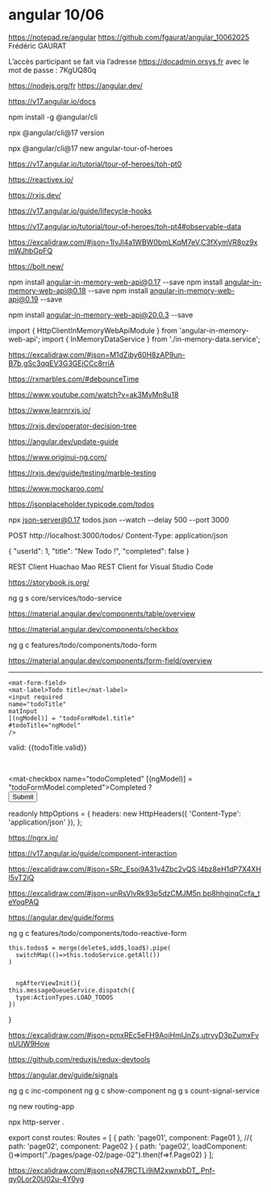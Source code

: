 # angular 10/06
https://notepad.re/angular
https://github.com/fgaurat/angular_10062025
Frédéric GAURAT



L’accès participant se fait via l’adresse https://docadmin.orsys.fr avec le mot de passe : 7KgUQ80q



https://nodejs.org/fr
https://angular.dev/

https://v17.angular.io/docs

npm install -g @angular/cli

npx @angular/cli@17 version

npx @angular/cli@17 new angular-tour-of-heroes

https://v17.angular.io/tutorial/tour-of-heroes/toh-pt0



https://reactivex.io/


https://rxjs.dev/


https://v17.angular.io/guide/lifecycle-hooks


https://v17.angular.io/tutorial/tour-of-heroes/toh-pt4#observable-data


https://excalidraw.com/#json=1IvJl4a1WBW0bmLKqM7eV,C3fXymVR8oz9xmWJhbGpFQ



https://bolt.new/


npm install angular-in-memory-web-api@0.17 --save
npm install angular-in-memory-web-api@0.18 --save
npm install angular-in-memory-web-api@0.19 --save

npm install angular-in-memory-web-api@20.0.3 --save 


import { HttpClientInMemoryWebApiModule } from 'angular-in-memory-web-api';
import { InMemoryDataService } from './in-memory-data.service';

https://excalidraw.com/#json=M1dZiby60H8zAP9un-B7b,gSc3qqEV3G3GEjCCc8rriA


https://rxmarbles.com/#debounceTime


https://www.youtube.com/watch?v=ak3MvMn8u18



https://www.learnrxjs.io/


https://rxjs.dev/operator-decision-tree


https://angular.dev/update-guide


https://www.originui-ng.com/


https://rxjs.dev/guide/testing/marble-testing


https://www.mockaroo.com/


https://jsonplaceholder.typicode.com/todos


npx json-server@0.17 todos.json --watch --delay 500 --port 3000

POST http://localhost:3000/todos/
Content-Type: application/json

{
    "userId": 1,
    "title": "New Todo !",
    "completed": false
}


REST Client
Huachao Mao
REST Client for Visual Studio Code

https://storybook.js.org/


ng g s core/services/todo-service

https://material.angular.dev/components/table/overview

https://material.angular.dev/components/checkbox
 
ng g c features/todo/components/todo-form


https://material.angular.dev/components/form-field/overview


---

<form (ngSubmit)="submitTodo()">
  
    <mat-form-field>
    <mat-label>Todo title</mat-label>
    <input required 
    name="todoTitle" 
    matInput 
    [(ngModel)] = "todoFormModel.title" 
    #todoTitle="ngModel"
    />
  </mat-form-field>

  valid: {{todoTitle.valid}}
  <br />
  
  <br />
  
  <mat-checkbox name="todoCompleted" [(ngModel)] = "todoFormModel.completed">Completed ?</mat-checkbox>
  <br />
  <button matButton="filled">Submit</button>

</form>


 
 
readonly httpOptions = {
    headers: new HttpHeaders({ 'Content-Type': 'application/json' }),
    };



https://ngrx.io/


https://v17.angular.io/guide/component-interaction


https://excalidraw.com/#json=SRc_Esoi9A31v4Zbc2vQS,l4bz8eH1dP7X4XHl5vT2iQ

https://excalidraw.com/#json=unRsVlvRk93p5dzCMJM5n,bp8hhgjnqCcfa_teYoqPAQ


https://angular.dev/guide/forms


ng g c features/todo/components/todo-reactive-form

    this.todos$ = merge(delete$,add$,load$).pipe(
      switchMap(()=>this.todoService.getAll())
    )
    
    
      ngAfterViewInit(){
    this.messageQueueService.dispatch({
      type:ActionTypes.LOAD_TODOS
    })
  }


https://excalidraw.com/#json=pmxREc5eFH9AoiHmlJnZs,utrvyD3pZumxFvnUUW9How


https://github.com/reduxjs/redux-devtools


https://angular.dev/guide/signals

ng g c inc-component
ng g c show-component
ng g s count-signal-service

ng new routing-app

npx http-server .


export const routes: Routes = [
  { path: 'page01', component: Page01 },
  //{ path: 'page02', component: Page02 }
  { 
    path: 'page02', 
    loadComponent:()=>import("./pages/page-02/page-02").then(f=>f.Page02) 
    }
];



https://excalidraw.com/#json=oN47RCTLi9iM2xwnxbDT_,Pnf-qy0Lor20U02u-4Y0yg












